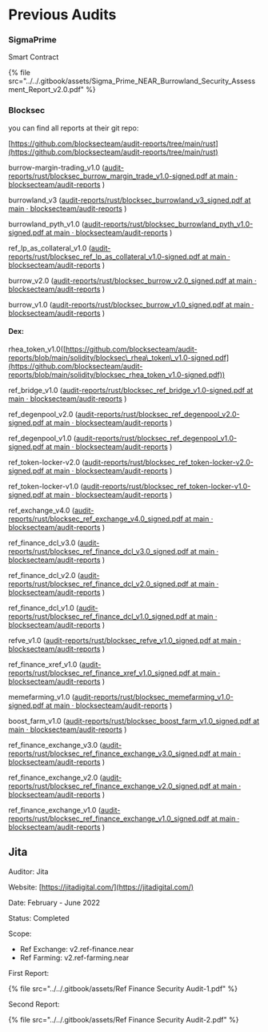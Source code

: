 # Previous Audits

### SigmaPrime <a href="#sigmaprime" id="sigmaprime"></a>

Smart Contract

{% file src="../../.gitbook/assets/Sigma_Prime_NEAR_Burrowland_Security_Assessment_Report_v2.0.pdf" %}



### Blocksec

you can find all reports at their git repo:

[https://github.com/blocksecteam/audit-reports/tree/main/rust](https://github.com/blocksecteam/audit-reports/tree/main/rust)

burrow-margin-trading\_v1.0 ([audit-reports/rust/blocksec\_burrow\_margin\_trade\_v1.0-signed.pdf at main · blocksecteam/audit-reports](https://github.com/blocksecteam/audit-reports/blob/main/rust/blocksec_burrow_margin_trade_v1.0-signed.pdf) )

burrowland\_v3 ([audit-reports/rust/blocksec\_burrowland\_v3\_signed.pdf at main · blocksecteam/audit-reports](https://github.com/blocksecteam/audit-reports/blob/main/rust/blocksec_burrowland_v3_signed.pdf) )

burrowland\_pyth\_v1.0 ([audit-reports/rust/blocksec\_burrowland\_pyth\_v1.0-signed.pdf at main · blocksecteam/audit-reports](https://github.com/blocksecteam/audit-reports/blob/main/rust/blocksec_burrowland_pyth_v1.0-signed.pdf) )

ref\_lp\_as\_collateral\_v1.0 ([audit-reports/rust/blocksec\_ref\_lp\_as\_collateral\_v1.0-signed.pdf at main · blocksecteam/audit-reports](https://github.com/blocksecteam/audit-reports/blob/main/rust/blocksec_ref_lp_as_collateral_v1.0-signed.pdf) )

burrow\_v2.0 ([audit-reports/rust/blocksec\_burrow\_v2.0\_signed.pdf at main · blocksecteam/audit-reports](https://github.com/blocksecteam/audit-reports/blob/main/rust/blocksec_burrow_v2.0_signed.pdf) )

burrow\_v1.0 ([audit-reports/rust/blocksec\_burrow\_v1.0\_signed.pdf at main · blocksecteam/audit-reports](https://github.com/blocksecteam/audit-reports/blob/main/rust/blocksec_burrow_v1.0_signed.pdf) )

#### Dex:

rhea\_token\_v1.0([https://github.com/blocksecteam/audit-reports/blob/main/solidity/blocksec\_rhea\_token\_v1.0-signed.pdf](https://github.com/blocksecteam/audit-reports/blob/main/solidity/blocksec_rhea_token_v1.0-signed.pdf))

ref\_bridge\_v1.0 ([audit-reports/rust/blocksec\_ref\_bridge\_v1.0-signed.pdf at main · blocksecteam/audit-reports](https://github.com/blocksecteam/audit-reports/blob/main/rust/blocksec_ref_bridge_v1.0-signed.pdf) )

ref\_degenpool\_v2.0 ([audit-reports/rust/blocksec\_ref\_degenpool\_v2.0-signed.pdf at main · blocksecteam/audit-reports](https://github.com/blocksecteam/audit-reports/blob/main/rust/blocksec_ref_degenpool_v2.0-signed.pdf) )

ref\_degenpool\_v1.0 ([audit-reports/rust/blocksec\_ref\_degenpool\_v1.0-signed.pdf at main · blocksecteam/audit-reports](https://github.com/blocksecteam/audit-reports/blob/main/rust/blocksec_ref_degenpool_v1.0-signed.pdf) )

ref\_token-locker-v2.0 ([audit-reports/rust/blocksec\_ref\_token-locker-v2.0-signed.pdf at main · blocksecteam/audit-reports](https://github.com/blocksecteam/audit-reports/blob/main/rust/blocksec_ref_token-locker-v2.0-signed.pdf) )

ref\_token-locker-v1.0 ([audit-reports/rust/blocksec\_ref\_token-locker-v1.0-signed.pdf at main · blocksecteam/audit-reports](https://github.com/blocksecteam/audit-reports/blob/main/rust/blocksec_ref_token-locker-v1.0-signed.pdf) )

ref\_exchange\_v4.0 ([audit-reports/rust/blocksec\_ref\_exchange\_v4.0\_signed.pdf at main · blocksecteam/audit-reports](https://github.com/blocksecteam/audit-reports/blob/main/rust/blocksec_ref_exchange_v4.0_signed.pdf) )

ref\_finance\_dcl\_v3.0 ([audit-reports/rust/blocksec\_ref\_finance\_dcl\_v3.0\_signed.pdf at main · blocksecteam/audit-reports](https://github.com/blocksecteam/audit-reports/blob/main/rust/blocksec_ref_finance_dcl_v3.0_signed.pdf) )

ref\_finance\_dcl\_v2.0 ([audit-reports/rust/blocksec\_ref\_finance\_dcl\_v2.0\_signed.pdf at main · blocksecteam/audit-reports](https://github.com/blocksecteam/audit-reports/blob/main/rust/blocksec_ref_finance_dcl_v2.0_signed.pdf) )

ref\_finance\_dcl\_v1.0 ([audit-reports/rust/blocksec\_ref\_finance\_dcl\_v1.0\_signed.pdf at main · blocksecteam/audit-reports](https://github.com/blocksecteam/audit-reports/blob/main/rust/blocksec_ref_finance_dcl_v1.0_signed.pdf) )

refve\_v1.0 ([audit-reports/rust/blocksec\_refve\_v1.0\_signed.pdf at main · blocksecteam/audit-reports](https://github.com/blocksecteam/audit-reports/blob/main/rust/blocksec_refve_v1.0_signed.pdf) )

ref\_finance\_xref\_v1.0 ([audit-reports/rust/blocksec\_ref\_finance\_xref\_v1.0\_signed.pdf at main · blocksecteam/audit-reports](https://github.com/blocksecteam/audit-reports/blob/main/rust/blocksec_ref_finance_xref_v1.0_signed.pdf) )

memefarming\_v1.0 ([audit-reports/rust/blocksec\_memefarming\_v1.0-signed.pdf at main · blocksecteam/audit-reports](https://github.com/blocksecteam/audit-reports/blob/main/rust/blocksec_memefarming_v1.0-signed.pdf) )

boost\_farm\_v1.0 ([audit-reports/rust/blocksec\_boost\_farm\_v1.0\_signed.pdf at main · blocksecteam/audit-reports](https://github.com/blocksecteam/audit-reports/blob/main/rust/blocksec_boost_farm_v1.0_signed.pdf) )

ref\_finance\_exchange\_v3.0 ([audit-reports/rust/blocksec\_ref\_finance\_exchange\_v3.0\_signed.pdf at main · blocksecteam/audit-reports](https://github.com/blocksecteam/audit-reports/blob/main/rust/blocksec_ref_finance_exchange_v3.0_signed.pdf) )

ref\_finance\_exchange\_v2.0 ([audit-reports/rust/blocksec\_ref\_finance\_exchange\_v2.0\_signed.pdf at main · blocksecteam/audit-reports](https://github.com/blocksecteam/audit-reports/blob/main/rust/blocksec_ref_finance_exchange_v2.0_signed.pdf) )

ref\_finance\_exchange\_v1.0 ([audit-reports/rust/blocksec\_ref\_finance\_exchange\_v1.0\_signed.pdf at main · blocksecteam/audit-reports](https://github.com/blocksecteam/audit-reports/blob/main/rust/blocksec_ref_finance_exchange_v1.0_signed.pdf) )



## Jita

Auditor: Jita

Website: [https://jitadigital.com/](https://jitadigital.com/)

Date: February - June 2022

Status: Completed

Scope:

* Ref Exchange: v2.ref-finance.near
* Ref Farming: v2.ref-farming.near

First Report:

{% file src="../../.gitbook/assets/Ref Finance Security Audit-1.pdf" %}

Second Report:

{% file src="../../.gitbook/assets/Ref Finance Security Audit-2.pdf" %}

